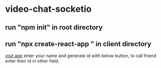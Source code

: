 # video-chat-socketio
## run "npm init" in root directory 
## run "npx create-react-app <appname>" in client directory
[visit app](https://socket-io-chat-app.netlify.app/)
enter your name and generate id with below button, to call friend enter their id in other field.
